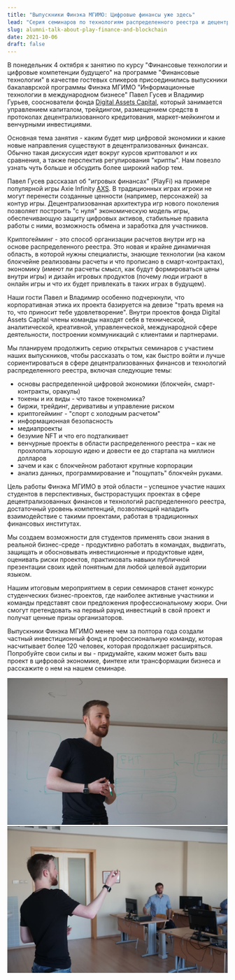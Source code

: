 ```yaml
---
title: "Выпускники Финэка МГИМО: Цифровые финансы уже здесь"
lead: "Cерия семинаров по технологиям распределенного реестра и децентрализованным финансам"
slug: alumni-talk-about-play-finance-and-blockchain
date: 2021-10-06
draft: false
---
```


В понедельник 4 октября к занятию по курсу "Финансовые технологии и цифровые компетенции будущего" на программе "Финансовые технологии" в качестве гостевых спикеров присоединились выпускники бакалаврской программы Финэка МГИМО "Информационные технологии в международном бизнесе" Павел Гусев и Владимир Гурьев, сооснователи фонда [Digital Assets Capital](https://t.me/da_capital), который занимается управлением капиталом, трейдингом, размещением средств в протоколах децентрализованного кредитования, маркет-мейкингом и венчурными инвестициями.

Основная тема занятия - каким будет мир цифровой экономики и какие новые направления существуют в децентрализованных финансах. Обычно такая дискуссия идет вокруг курсов криптовалют и их сравнения, а также перспектив регулирования "крипты". Нам повезло узнать чуть больше и обсудить более широкий набор тем.

Павел Гусев рассказал об "игровых финансах" (PlayFi) на примере популярной игры Axie Infinity [AXS](https://whitepaper.axieinfinity.com/). В традиционных играх игроки не могут перенести созданные ценности (например, персонажей) за контур игры. Децентрализованная архитектура игр нового поколения позволяет построить "с нуля" экономическую модель игры, обеспечивающую защиту цифровых активов, стабильные правила работы с ними, возможность обмена и заработка для участников.

Криптогейминг - это способ организации расчетов внутри игр на основе распределенного реестра. Это новая и крайне динамичная область, в которой нужны специалисты, знающие технологии (на каком блокчейне реализованы расчеты и что прописано в смарт-контрактах), экономику (имеют ли расчеты смысл, как будут формироваться цены внутри игры) и дизайн игровых продуктов (почему люди играют в онлайн игры и что их будет привлекать в таких играх в будущем).

Наши гости Павел и Владимир особенно подчеркнули, что корпоративная этика их проекта базируется на девизе "трать время на то, что приносит тебе удовлетворение". Внутри проектов фонда Digital Assets Capital члены команды находят себя в технической, аналитической, креативной, управленческой, международной сфере деятельности, построении коммуникаций с клиентами и партнерами.

Мы планируем продолжить серию открытых семинаров с участием наших выпускников, чтобы рассказать о том, как быстро войти и лучше сориентироваться в сфере децентрализованных финансов и технологий распределенного реестра, включая следующие темы:

- основы распределенной цифровой экономики (блокчейн, смарт-контракты, оракулы)
- токены и их виды - что такое токеномика?
- биржи, трейдинг, деривативы и управление риском
- криптогейминг - "спорт с холодным расчетом"
- информационная безопасность
- медиапроекты
- безумие NFT и что его подталкивает
- венчурные проекты в области распределенного реестра – как не прохлопать хорошую идею и довести ее до стартапа на миллион долларов
- зачем и как с блокчейном работают крупные корпорации
- анализ данных, программирование и "пощупать" блокчейн руками.

Цель работы Финэка МГИМО в этой области – успешное участие наших студентов в перспективных, быстрорастущих проектах в сфере децентрализованных финансов и технологий распределенного реестра, достаточный уровень компетенций, позволяющий наладить взаимодействие с такими проектами, работая в традиционных финансовых институтах.

Мы создаем возможности для студентов применять свои знания в реальной бизнес-среде - продуктивно работать в командах, выдвигать, защищать и обосновывать инвестиционные и продуктовые идеи, оценивать риски проектов, практиковать навыки публичной презентации своих идей понятным для любой целевой аудитории языком.

Нашим итоговым мероприятием в серии семинаров станет конкурс студенческих бизнес-проектов, где наиболее активные участники и команды представят свои предложения профессиональному жюри. Они смогут претендовать на первый раунд инвестиций в свой проект и получат ценные призы организаторов.

Выпускники Финэка МГИМО менее чем за полтора года создали частный инвестиционный фонд и профессиональную команду, которая насчитывает более 120 человек, которая продолжает расширяться. Попробуйте свои силы и вы - придумайте, каким может быть ваш проект в цифровой экономике, финтехе или трансформации бизнеса и расскажите о нем на нашем семинаре.

![Cерия семинаров по технологиям распределенного реестра и децентрализованным финансам](image1.jpg)
![Cерия семинаров по технологиям распределенного реестра и децентрализованным финансам](image2.png)
